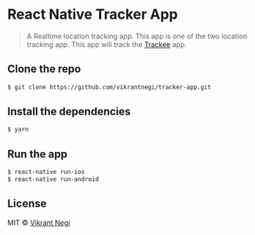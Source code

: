 # React Native Tracker App

> A Realtime location tracking app. This app is one of the two location tracking app. This app will track the [Trackee](https://github.com/vikrantnegi/trackee-app) app.

## Clone the repo

```bash
$ git clone https://github.com/vikrantnegi/tracker-app.git
```

## Install the dependencies

```bash
$ yarn
```

## Run the app

```bash
$ react-native run-ios
$ react-native run-android
```

## License

MIT © [Vikrant Negi](https://github.com/vikrantnegi)
